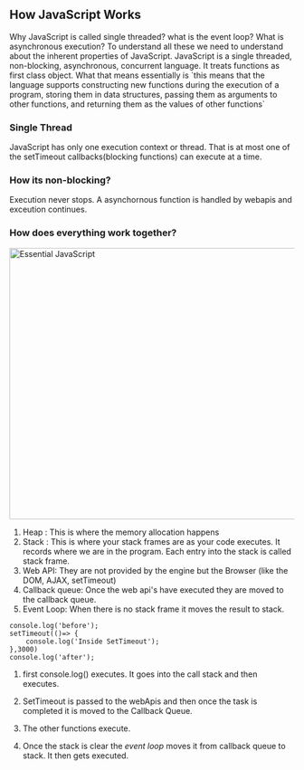 <h2> How JavaScript Works </h2>
Why JavaScript is called single threaded? what is the event loop? What is asynchronous execution?
To understand all these we need to understand about the inherent properties of JavaScript.
JavaScript is a single threaded, non-blocking, asynchronous, concurrent language.
It treats functions as first class object.
What that means essentially is `this means that the language supports constructing new functions during the execution of a program, storing them in data structures, passing them as arguments to other functions, and returning them as the values of other functions`
<h3>Single Thread</h3>

JavaScript has only one execution context or thread. That is at most one of the setTimeout callbacks(blocking functions) can execute 
at a time.

<h3>How its non-blocking?</h3>
Execution never stops. A asynchornous function is handled by webapis and exceution continues.

<h3>How does everything work together?</h3>

<img src="https://github.com/Shwetabh1/Javascript-Essential-Parts/blob/master/Images/JavScript_CallStack.png" alt="Essential JavaScript" width="640" height="480"/>


1. Heap : This is where the memory allocation happens
1. Stack : This is where your stack frames are as your code executes. It records where we are in the program. Each entry into the stack is called stack frame.
1. Web API: They are not provided by the engine but the Browser (like the DOM, AJAX, setTimeout)
1. Callback queue: Once the web api's have executed they are moved to the callback queue.
1. Event Loop: When there is no stack frame it moves the result to stack.


```
console.log('before');
setTimeout(()=> {
	console.log('Inside SetTimeout');
},3000)
console.log('after');
```

1. first console.log() executes. It goes into the call stack and then executes.

2. SetTimeout is passed to the webApis and then once the task is completed it is moved to the Callback Queue.

3. The other functions execute.

4. Once the stack is clear the *event loop* moves it from callback queue to stack. It then gets executed.